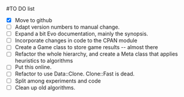 #TO DO list

* [x] Move to github
* [ ] Adapt version numbers to manual change.
* [ ] Expand a bit Evo documentation, mainly the synopsis.
* [ ] Incorporate changes in code to the CPAN module 
* [ ] Create a Game class to store game results -- almost there
* [ ] Refactor the whole hierarchy, and create a Meta class that applies
   heuristics to algorithms
* [ ] Put this online.
* [ ] Refactor to use Data::Clone. Clone::Fast is dead.
* [ ] Split among experiments and code
* [ ] Clean up old algorithms.
